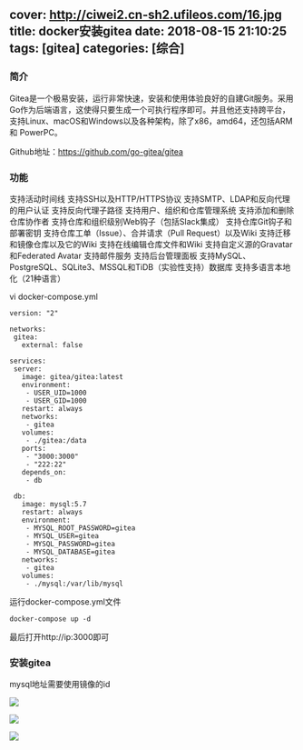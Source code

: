 cover: http://ciwei2.cn-sh2.ufileos.com/16.jpg
title: docker安装gitea
date: 2018-08-15 21:10:25
tags: [gitea]
categories: [综合]
---
### 简介
Gitea是一个极易安装，运行非常快速，安装和使用体验良好的自建Git服务。采用Go作为后端语言，这使得只要生成一个可执行程序即可。并且他还支持跨平台，支持Linux、macOS和Windows以及各种架构，除了x86，amd64，还包括ARM和 PowerPC。

Github地址：https://github.com/go-gitea/gitea
<!--more-->

### 功能
支持活动时间线
支持SSH以及HTTP/HTTPS协议
支持SMTP、LDAP和反向代理的用户认证
支持反向代理子路径
支持用户、组织和仓库管理系统
支持添加和删除仓库协作者
支持仓库和组织级别Web钩子（包括Slack集成）
支持仓库Git钩子和部署密钥
支持仓库工单（Issue）、合并请求（Pull Request）以及Wiki
支持迁移和镜像仓库以及它的Wiki
支持在线编辑仓库文件和Wiki
支持自定义源的Gravatar和Federated Avatar
支持邮件服务
支持后台管理面板
支持MySQL、PostgreSQL、SQLite3、MSSQL和TiDB（实验性支持）数据库
支持多语言本地化（21种语言）

vi docker-compose.yml

```
version: "2"

networks:
 gitea:
   external: false

services:
 server:
   image: gitea/gitea:latest
   environment:
    - USER_UID=1000
    - USER_GID=1000
   restart: always
   networks:
    - gitea
   volumes:
    - ./gitea:/data
   ports:
    - "3000:3000"
    - "222:22"
   depends_on:
    - db

 db:
   image: mysql:5.7
   restart: always
   environment:
    - MYSQL_ROOT_PASSWORD=gitea
    - MYSQL_USER=gitea
    - MYSQL_PASSWORD=gitea
    - MYSQL_DATABASE=gitea
   networks:
    - gitea
   volumes:
    - ./mysql:/var/lib/mysql
```

运行docker-compose.yml文件

```
docker-compose up -d
```

最后打开http://ip:3000即可

### 安装gitea
mysql地址需要使用镜像的id

![](/images/gitea1.png)

![](/images/gitea2.png)

![](/images/gitea.png)